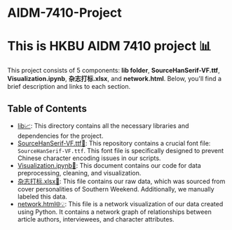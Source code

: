 # AIDM-7410-Project

# This is HKBU AIDM 7410 project 📊

This project consists of 5 components: **lib folder**, **SourceHanSerif-VF.ttf**, **Visualization.ipynb**, **杂志打标.xlsx**, and **network.html**. Below, you'll find a brief description and links to each section.

## Table of Contents

- [lib📈](/lib): This directory contains all the necessary libraries and dependencies for the project.
- [SourceHanSerif-VF.ttf🚀](/SourceHanSerif-VF.ttf): This repository contains a crucial font file: `SourceHanSerif-VF.ttf`. This font file is specifically designed to prevent Chinese character encoding issues in our scripts. 
- [Visualization.ipynb🎨](/Visualization.ipynb): This document contains our code for data preprocessing, cleaning, and visualization.
- [杂志打标.xlsx📄](/杂志打标.xlsx): This file contains our raw data, which was sourced from cover personalities of Southern Weekend. Additionally, we manually labeled this data.
- [network.html🌐💡](/network.html): This file is a network visualization of our data created using Python. It contains a network graph of relationships between article authors, interviewees, and character attributes.
